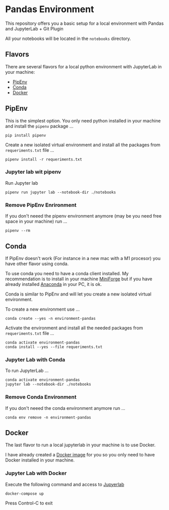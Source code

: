 # Pandas Environment

This repository offers you a basic setup for a local environment with Pandas and JupyterLab + Git Plugin

All your notebooks will be located in the `notebooks` directory.

## Flavors

There are several flavors for a local python environment with JupyterLab in your machine:

- [PipEnv](https://pipenv.pypa.io/en/latest/)
- [Conda](https://docs.conda.io/projects/conda/en/latest/index.html)
- [Docker](https://www.docker.com/)

## PipEnv

This is the simplest option. You only need python installed in your machine and install the `pipenv` package ...

```
pip install pipenv
```

Create a new isolated virtual environment and install all the packages from `requeriments.txt` file ...

```
pipenv install -r requeriments.txt
```

### Jupyter lab wit pipenv

Run Jupyter lab

```
pipenv run jupyter lab --notebook-dir ./notebooks
```

### Remove PipEnv Enrironment

If you don't neeed the pipenv environment anymore (may be you need free space in your machine) run ...

```
pipenv --rm
```

## Conda

If PipEnv doesn't work (For instance in a new mac with a M1 procesor) you have other flavor using conda.

To use conda you need to have a conda client installed. My recommendation is to install in your machine [MiniForge](https://github.com/conda-forge/miniforge) but if you have already installed [Anaconda](https://www.anaconda.com/) in your PC, it is ok.

Conda is similar to PipEnv and will let you create a new isolated virtual environment.

To create a new environment use ...

```
conda create --yes -n environment-pandas

```

Activate the environment and install all the needed packages from `requeriments.txt` file ...

```
conda activate environment-pandas
conda install --yes --file requeriments.txt
```

### Jupyter Lab with Conda

To run JupyterLab ...

```
conda activate environment-pandas
jupyter lab --notebook-dir ./notebooks
```

### Remove Conda Environment


If you don't neeed the conda environment anymore run ...

````
conda env remove -n environment-pandas
````

## Docker

The last flavor to run a local jupyterlab in your machine is to use Docker.

I have already created a [Docker image](https://github.com/dvillaj/JupyterLab-Pandas) for you so you only need to have Docker installed in your machine.

### Jupyter Lab with Docker

Execute the following command and access to [Jupyerlab](http://loPcalhost:8888/lab)

```
docker-compose up
```

Press Control-C to exit 